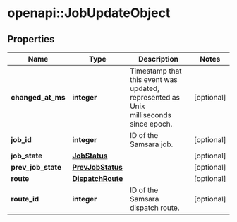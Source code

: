 # openapi::JobUpdateObject

## Properties
Name | Type | Description | Notes
------------ | ------------- | ------------- | -------------
**changed_at_ms** | **integer** | Timestamp that this event was updated, represented as Unix milliseconds since epoch. | [optional] 
**job_id** | **integer** | ID of the Samsara job. | [optional] 
**job_state** | [**JobStatus**](jobStatus.md) |  | [optional] 
**prev_job_state** | [**PrevJobStatus**](prevJobStatus.md) |  | [optional] 
**route** | [**DispatchRoute**](DispatchRoute.md) |  | [optional] 
**route_id** | **integer** | ID of the Samsara dispatch route. | [optional] 


